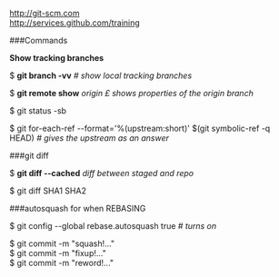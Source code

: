 http://git-scm.com  
http://services.github.com/training

###Commands

**Show tracking branches**  

$ <b>git branch -vv</b>  <em># show local tracking branches</em>  

$ <b>git remote show</b> <em>origin</em>  <em>£ shows properties of the origin branch</em>

$ git status -sb

$ git for-each-ref --format='%(upstream:short)' $(git symbolic-ref -q HEAD) <em># gives the upstream as an answer</em>

###git diff   

$ <b>git diff --cached</b> <em>diff between staged and repo</em>

$ git diff SHA1 SHA2

###autosquash for when REBASING

$ git config --global rebase.autosquash true   <em># turns on</em>

$ git commit -m "squash!..."  
$ git commit -m "fixup!..."    
$ git commit -m "reword!..."   

